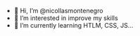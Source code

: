 - 👋 Hi, I’m @nicollasmontenegro
- 👀 I’m interested in improve my skills
- 🌱 I’m currently learning HTLM, CSS, JS...
